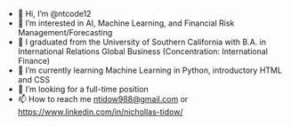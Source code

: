 - 👋 Hi, I’m @ntcode12
- 👀 I’m interested in AI, Machine Learning, and Financial Risk Management/Forecasting
- 📘 I graduated from the University of Southern California with B.A. in International Relations Global Business (Concentration: International Finance)
- 🌱 I’m currently learning Machine Learning in Python, introductory HTML and CSS
- 💞 I’m looking for a full-time position
- 📫 How to reach me ntidow988@gmail.com or https://www.linkedin.com/in/nichollas-tidow/

<!---
ntcode12/ntcode12 is a ✨ special ✨ repository because its `README.md` (this file) appears on your GitHub profile.
You can click the Preview link to take a look at your changes.
--->

